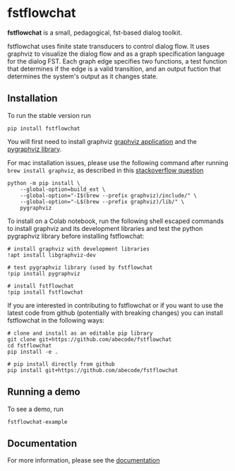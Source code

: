 # fstflowchat

**fstflowchat** is a small, pedagogical, fst-based dialog toolkit.


fstflowchat uses finite state transducers to control dialog flow.  It
uses graphviz to visualize the dialog flow and as a graph
specification language for the dialog FST.  Each graph edge specifies
two functions, a test function that determines if the edge is a valid
transition, and an output fuction that determines the system's output
as it changes state.


## Installation


To run the stable version run

```
pip install fstflowchat
```

You will first need to install graphviz [graphviz
application](https://graphviz.org/download/) and the [pygraphviz
library](https://pygraphviz.github.io/documentation/stable/install.html).


For mac installation issues, please use the following command after
running `brew install graphviz`, as described in this [stackoverflow
question](https://stackoverflow.com/questions/69970147/how-do-i-resolve-the-pygraphviz-error-on-mac-os)

```
python -m pip install \
	--global-option=build_ext \
	--global-option="-I$(brew --prefix graphviz)/include/" \
	--global-option="-L$(brew --prefix graphviz)/lib/" \
	pygraphviz
```

To install on a Colab notebook, run the following shell escaped
commands to install graphviz and its development libraries and test
the python pygraphviz library before installing fstflowchat:

```
# install graphviz with development libraries
!apt install libgraphviz-dev

# test pygraphviz library (used by fstflowchat
!pip install pygraphviz

# install fstflowchat
!pip install fstflowchat
```


If you are interested in contributing to fstflowchat or if you want to
use the latest code from github (potentially with breaking changes)
you can install fstflowchat in the following ways:

```
# clone and install as an editable pip library
git clone git+https://github.com/abecode/fstflowchat
cd fstflowchat
pip install -e .

# pip install directly from github
pip install git+https://github.com/abecode/fstflowchat
```


## Running a demo

To see a demo, run

```
fstflowchat-example
```

## Documentation

For more information, please see the [documentation](https://fstflowchat.readthedocs.io/en/latest/)
